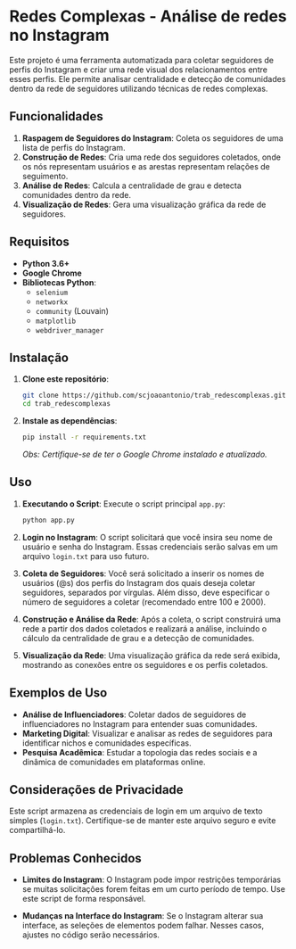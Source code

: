 # Redes Complexas - Análise de redes no Instagram

Este projeto é uma ferramenta automatizada para coletar seguidores de perfis do Instagram e criar uma rede visual dos relacionamentos entre esses perfis. Ele permite analisar centralidade e detecção de comunidades dentro da rede de seguidores utilizando técnicas de redes complexas.

## Funcionalidades

1. **Raspagem de Seguidores do Instagram**: Coleta os seguidores de uma lista de perfis do Instagram.
2. **Construção de Redes**: Cria uma rede dos seguidores coletados, onde os nós representam usuários e as arestas representam relações de seguimento.
3. **Análise de Redes**: Calcula a centralidade de grau e detecta comunidades dentro da rede.
4. **Visualização de Redes**: Gera uma visualização gráfica da rede de seguidores.

## Requisitos

- **Python 3.6+**
- **Google Chrome**
- **Bibliotecas Python**:
  - `selenium`
  - `networkx`
  - `community` (Louvain)
  - `matplotlib`
  - `webdriver_manager`

## Instalação

1. **Clone este repositório**:
   ```bash
   git clone https://github.com/scjoaoantonio/trab_redescomplexas.git
   cd trab_redescomplexas
   ```

2. **Instale as dependências**:
   ```bash
   pip install -r requirements.txt
   ```

   *Obs: Certifique-se de ter o Google Chrome instalado e atualizado.*

## Uso

1. **Executando o Script**:
   Execute o script principal `app.py`:
   ```bash
   python app.py
   ```

2. **Login no Instagram**:
   O script solicitará que você insira seu nome de usuário e senha do Instagram. Essas credenciais serão salvas em um arquivo `login.txt` para uso futuro.

3. **Coleta de Seguidores**:
   Você será solicitado a inserir os nomes de usuários (@s) dos perfis do Instagram dos quais deseja coletar seguidores, separados por vírgulas. Além disso, deve especificar o número de seguidores a coletar (recomendado entre 100 e 2000).

4. **Construção e Análise da Rede**:
   Após a coleta, o script construirá uma rede a partir dos dados coletados e realizará a análise, incluindo o cálculo da centralidade de grau e a detecção de comunidades.

5. **Visualização da Rede**:
   Uma visualização gráfica da rede será exibida, mostrando as conexões entre os seguidores e os perfis coletados.

## Exemplos de Uso

- **Análise de Influenciadores**: Coletar dados de seguidores de influenciadores no Instagram para entender suas comunidades.
- **Marketing Digital**: Visualizar e analisar as redes de seguidores para identificar nichos e comunidades específicas.
- **Pesquisa Acadêmica**: Estudar a topologia das redes sociais e a dinâmica de comunidades em plataformas online.

## Considerações de Privacidade

Este script armazena as credenciais de login em um arquivo de texto simples (`login.txt`). Certifique-se de manter este arquivo seguro e evite compartilhá-lo.

## Problemas Conhecidos

- **Limites do Instagram**: O Instagram pode impor restrições temporárias se muitas solicitações forem feitas em um curto período de tempo. Use este script de forma responsável.

- **Mudanças na Interface do Instagram**: Se o Instagram alterar sua interface, as seleções de elementos podem falhar. Nesses casos, ajustes no código serão necessários.
